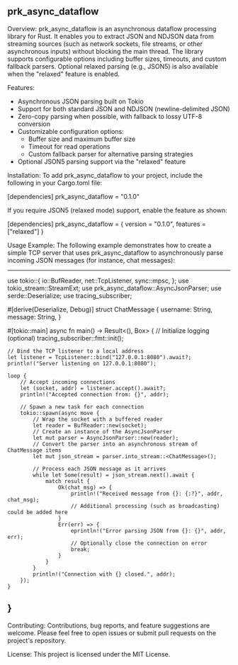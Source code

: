 prk_async_dataflow
------------------

Overview:
prk_async_dataflow is an asynchronous dataflow processing library for Rust. It enables you to extract JSON and NDJSON data from streaming sources (such as network sockets, file streams, or other asynchronous inputs) without blocking the main thread. The library supports configurable options including buffer sizes, timeouts, and custom fallback parsers. Optional relaxed parsing (e.g., JSON5) is also available when the "relaxed" feature is enabled.

Features:
- Asynchronous JSON parsing built on Tokio
- Support for both standard JSON and NDJSON (newline-delimited JSON)
- Zero-copy parsing when possible, with fallback to lossy UTF-8 conversion
- Customizable configuration options:
    * Buffer size and maximum buffer size
    * Timeout for read operations
    * Custom fallback parser for alternative parsing strategies
- Optional JSON5 parsing support via the "relaxed" feature

Installation:
To add prk_async_dataflow to your project, include the following in your Cargo.toml file:

  [dependencies]
  prk_async_dataflow = "0.1.0"

If you require JSON5 (relaxed mode) support, enable the feature as shown:

  [dependencies]
  prk_async_dataflow = { version = "0.1.0", features = ["relaxed"] }

Usage Example:
The following example demonstrates how to create a simple TCP server that uses prk_async_dataflow to asynchronously parse incoming JSON messages (for instance, chat messages):

------------------------------------------------------------
use tokio::{
    io::BufReader,
    net::TcpListener,
    sync::mpsc,
};
use tokio_stream::StreamExt;
use prk_async_dataflow::AsyncJsonParser;
use serde::Deserialize;
use tracing_subscriber;

#[derive(Deserialize, Debug)]
struct ChatMessage {
    username: String,
    message: String,
}

#[tokio::main]
async fn main() -> Result<(), Box<dyn std::error::Error>> {
    // Initialize logging (optional)
    tracing_subscriber::fmt::init();

    // Bind the TCP listener to a local address
    let listener = TcpListener::bind("127.0.0.1:8080").await?;
    println!("Server listening on 127.0.0.1:8080");

    loop {
        // Accept incoming connections
        let (socket, addr) = listener.accept().await?;
        println!("Accepted connection from: {}", addr);

        // Spawn a new task for each connection
        tokio::spawn(async move {
            // Wrap the socket with a buffered reader
            let reader = BufReader::new(socket);
            // Create an instance of the AsyncJsonParser
            let mut parser = AsyncJsonParser::new(reader);
            // Convert the parser into an asynchronous stream of ChatMessage items
            let mut json_stream = parser.into_stream::<ChatMessage>();

            // Process each JSON message as it arrives
            while let Some(result) = json_stream.next().await {
                match result {
                    Ok(chat_msg) => {
                        println!("Received message from {}: {:?}", addr, chat_msg);
                        // Additional processing (such as broadcasting) could be added here
                    }
                    Err(err) => {
                        eprintln!("Error parsing JSON from {}: {}", addr, err);
                        // Optionally close the connection on error
                        break;
                    }
                }
            }
            println!("Connection with {} closed.", addr);
        });
    }
}
------------------------------------------------------------

Contributing:
Contributions, bug reports, and feature suggestions are welcome. Please feel free to open issues or submit pull requests on the project's repository.

License:
This project is licensed under the MIT License.

